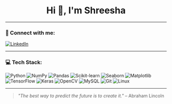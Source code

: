 <h1 align="center">Hi 👋, I'm Shreesha</h1>

---

### 🔗 Connect with me:
<p align="left">
  <a href="https://www.linkedin.com/in/your-linkedin-id/" target="_blank">
    <img src="[https://img.shields.io/badge/LinkedIn-%230077B5?style=for-the-badge&logo=linkedin&logoColor=white" alt="LinkedIn"](https://images.app.goo.gl/48yXcJeuEagPEKNw6)/>
  </a>
</p>

---

### 💻 Tech Stack:

<p align="left">
  <img src="https://img.shields.io/badge/Python-%2314354C?style=for-the-badge&logo=python&logoColor=white" alt="Python"/>
  <img src="https://img.shields.io/badge/Numpy-%23013243?style=for-the-badge&logo=numpy&logoColor=white" alt="NumPy"/>
  <img src="https://img.shields.io/badge/Pandas-%23150458?style=for-the-badge&logo=pandas&logoColor=white" alt="Pandas"/>
  <img src="https://img.shields.io/badge/Scikit--Learn-%23F7931E?style=for-the-badge&logo=scikit-learn&logoColor=white" alt="Scikit-learn"/>
  <img src="https://img.shields.io/badge/Seaborn-%231E90FF?style=for-the-badge&logo=python&logoColor=white" alt="Seaborn"/>
  <img src="https://img.shields.io/badge/Matplotlib-%230C4B8E?style=for-the-badge&logo=matplotlib&logoColor=white" alt="Matplotlib"/>
  <img src="https://img.shields.io/badge/TensorFlow-%23FF6F00?style=for-the-badge&logo=tensorflow&logoColor=white" alt="TensorFlow"/>
  <img src="https://img.shields.io/badge/Keras-%23D00000?style=for-the-badge&logo=keras&logoColor=white" alt="Keras"/>
  <img src="https://img.shields.io/badge/OpenCV-%23white?style=for-the-badge&logo=opencv&logoColor=black" alt="OpenCV"/>
  <img src="https://img.shields.io/badge/MySQL-%234479A1?style=for-the-badge&logo=mysql&logoColor=white" alt="MySQL"/>
  <img src="https://img.shields.io/badge/Git-%23F05032?style=for-the-badge&logo=git&logoColor=white" alt="Git"/>
  <img src="https://img.shields.io/badge/Linux-%23FCC624?style=for-the-badge&logo=linux&logoColor=black" alt="Linux"/>
</p>

---

> _"The best way to predict the future is to create it."_ – Abraham Lincoln
